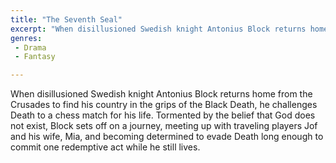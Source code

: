 ```yaml
---
title: "The Seventh Seal"
excerpt: "When disillusioned Swedish knight Antonius Block returns home from the Crusades to find his country in the grips of the Black Death, he challenges Death..."
genres: 
 - Drama
 - Fantasy

---
```


When disillusioned Swedish knight Antonius Block returns home from the Crusades to find his country in the grips of the Black Death, he challenges Death to a chess match for his life. Tormented by the belief that God does not exist, Block sets off on a journey, meeting up with traveling players Jof and his wife, Mia, and becoming determined to evade Death long enough to commit one redemptive act while he still lives.
